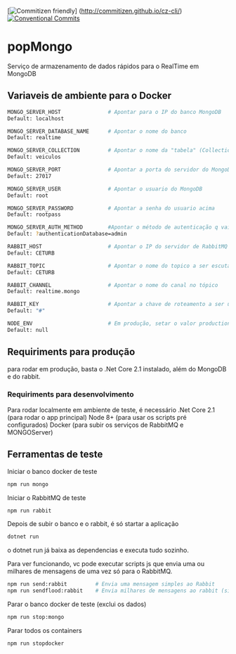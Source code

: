[![Commitizen friendly](https://img.shields.io/badge/commitizen-friendly-brightgreen.svg)] (http://commitizen.github.io/cz-cli/) [![Conventional Commits](https://img.shields.io/badge/Conventional%20Commits-1.0.0-yellow.svg)](https://conventionalcommits.org)

# popMongo
Serviço de armazenamento de dados rápidos para o RealTime em MongoDB

## Variaveis de ambiente para o Docker
```bash
MONGO_SERVER_HOST               # Apontar para o IP do banco MongoDB
Default: localhost

MONGO_SERVER_DATABASE_NAME      # Apontar o nome do banco
Default: realtime

MONGO_SERVER_COLLECTION         # Apontar o nome da "tabela" (Collection)
Default: veiculos

MONGO_SERVER_PORT               # Apontar a porta do servidor do MongoDB
Default: 27017

MONGO_SERVER_USER               # Apontar o usuario do MongoDB
Default: root

MONGO_SERVER_PASSWORD           # Apontar a senha do usuario acima
Default: rootpass

MONGO_SERVER_AUTH_METHOD        #Apontar o método de autenticação q vai na string de conexão do MongoDB
Default: ?authenticationDatabase=admin

RABBIT_HOST                     # Apontar o IP do servidor de RabbitMQ
Default: CETURB

RABBIT_TOPIC                    # Apontar o nome do topico a ser escutado
Default: CETURB

RABBIT_CHANNEL                  # Apontar o nome do canal no tópico
Default: realtime.mongo

RABBIT_KEY                      # Apontar a chave de roteamento a ser usada para ouvir
Default: "#"

NODE_ENV                        # Em produção, setar o valor production
Default: null
```

## Requiriments para produção
para rodar em produção, basta o .Net Core 2.1 instalado, além do MongoDB e do rabbit.

### Requiriments para desenvolvimento
Para rodar localmente em ambiente de teste, é necessário
.Net Core 2.1 (para rodar o app principal)
Node 8+ (para usar os scripts pré configurados)
Docker (para subir os serviços de RabbitMQ e MONGOServer)



## Ferramentas de teste
Iniciar o banco docker de teste
```bash
npm run mongo
```

Iniciar o RabbitMQ de teste
```bash
npm run rabbit
```

Depois de subir o banco e o rabbit, é só startar a aplicação
```bash
dotnet run
```
o dotnet run já baixa as dependencias e executa tudo sozinho.


Para ver funcionando, vc pode executar scripts js que envia uma ou milhares de mensagens de uma vez só para o RabbitMQ.
```bash
npm run send:rabbit         # Envia uma mensagem simples ao Rabbit
npm run sendflood:rabbit    # Envia milhares de mensagens ao rabbit (situação próxima do real)
```

Parar o banco docker de teste (exclui os dados)
```bash
npm run stop:mongo
```

Parar todos os containers
```bash
npm run stopdocker
```
